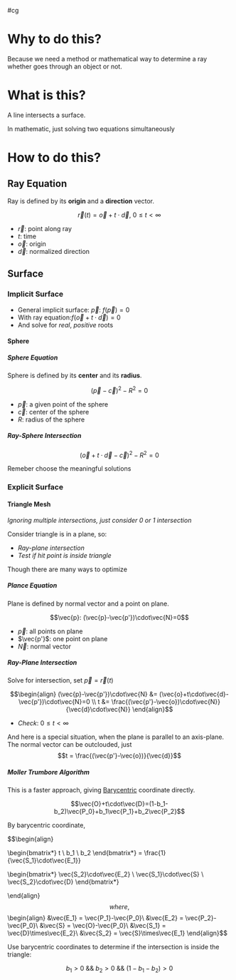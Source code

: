 #cg 

# Why to do this?

Because we need a method or mathematical way to determine a ray whether goes through an object or not.

# What is this?

A line intersects a surface.

In mathematic, just solving two equations simultaneously

# How to do this?

## Ray Equation

Ray is defined by its **origin** and a **direction** vector.

$$\vec{r}(t) = \vec{o}+t\cdot\vec{d}, \ 0\le t < \infty$$
- $\vec{r}$: point along ray
- $t$: time
- $\vec{o}$: origin
- $\vec{d}$: normalized direction

## Surface

### Implicit Surface

- General implicit surface: $\vec{p}:\ f(\vec{p})=0$
- With ray equation:$f(\vec{o}+t\cdot\vec{d})=0$
- And solve for *real*, *positive* roots

#### Sphere
##### Sphere Equation

Sphere is defined by its **center** and its **radius**.

$$(\vec{p}-\vec{c})^2-R^2=0$$
- $\vec{p}$: a given point of the sphere
- $\vec{c}$: center of the sphere
- $R$: radius of the sphere

##### Ray-Sphere Intersection

$$(\vec{o}+t\cdot\vec{d}-\vec{c})^2 - R^2=0$$

Remeber choose the meaningful solutions

### Explicit Surface

#### Triangle Mesh

*Ignoring multiple intersections, just consider 0 or 1 intersection*

Consider triangle is in a plane, so:
- *Ray-plane intersection*
- *Test if hit point is inside triangle*

Though there are many ways to optimize

##### Plance Equation

Plane is defined by normal vector and a point on plane.

$$\vec{p}: (\vec{p}-\vec{p'})\cdot\vec{N}=0$$
- $\vec{p}$: all points on plane
- $\vec{p'}$: one point on plane
- $\vec{N}$: normal vector

##### Ray-Plane Intersection

Solve for intersection, set $\vec{p}=\vec{r}(t)$

$$\begin{align}
(\vec{p}-\vec{p'})\cdot\vec{N} &= (\vec{o}+t\cdot\vec{d}-\vec{p'})\cdot\vec{N}=0 \\
t &= \frac{(\vec{p'}-\vec{o})\cdot\vec{N}}{\vec{d}\cdot\vec{N}}
\end{align}$$
- *Check*: $0\le t < \infty$

And here is a special situation, when the plane is parallel to an axis-plane. The normal vector can be outclouded, just $$t = \frac{(\vec{p'}-\vec{o})}{\vec{d}}$$

##### Moller Trumbore Algorithm

This is a faster approach, giving [Barycentric](Barycentric.md) coordinate directly.

$$\vec{O}+t\cdot\vec{D}=(1-b_1-b_2)\vec{P_0}+b_1\vec{P_1}+b_2\vec{P_2}$$

By barycentric coordinate,

$$\begin{align}

\begin{bmatrix*}
	t \\ b_1 \\ b_2
\end{bmatrix*} = \frac{1}{\vec{S_1}\cdot\vec{E_1}}

\begin{bmatrix*}
	\vec{S_2}\cdot\vec{E_2} \\ \vec{S_1}\cdot\vec{S} \\ \vec{S_2}\cdot\vec{D}
\end{bmatrix*}

\end{align}$$
where,
$$
\begin{align}
&\vec{E_1} = \vec{P_1}-\vec{P_0}\\
&\vec{E_2} = \vec{P_2}-\vec{P_0}\\
&\vec{S} = \vec{O}-\vec{P_0}\\
&\vec{S_1} = \vec{D}\times\vec{E_2}\\
&\vec{S_2} = \vec{S}\times\vec{E_1}
\end{align}$$

Use barycentric coordinates to determine if the intersection is inside the triangle:

$$b_1>0\ \&\&\ b_2>0\ \&\&\ (1-b_1-b_2)>0$$



